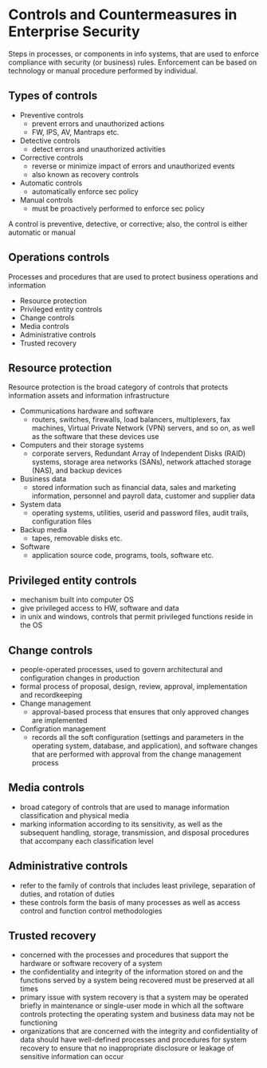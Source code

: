 # Controls and Countermeasures in Enterprise Security

Steps in processes, or components in info systems, that are used to enforce compliance with security (or business) rules. Enforcement can 
be based on technology or manual procedure performed by individual.

## Types of controls
* Preventive controls
  * prevent errors and unauthorized actions
  * FW, IPS, AV, Mantraps etc.
* Detective controls
  * detect errors and unauthorized activities
* Corrective controls
  * reverse or minimize impact of errors and unauthorized events
  * also known as recovery controls
* Automatic controls
  * automatically enforce sec policy
* Manual controls
  * must be proactively performed to enforce sec policy
  
 A control is preventive, detective, or corrective; also, the control is either automatic or manual
 
 ## Operations controls
 
 Processes and procedures that are used to protect business operations and information
 * Resource protection
 * Privileged entity controls
 * Change controls
 * Media controls
 * Administrative controls
 * Trusted recovery

## Resource protection

Resource protection is the broad category of controls that protects information assets and information infrastructure
* Communications hardware and software
  * routers, switches, firewalls, load balancers, multiplexers, fax machines, Virtual Private Network (VPN) servers, and so on, as well as the software that these devices use
* Computers and their storage systems
  * corporate servers, Redundant Array of Independent Disks (RAID) systems, storage area networks (SANs), network attached storage (NAS), and backup devices
* Business data
  * stored information such as financial data, sales and marketing information, personnel and payroll data, customer and supplier data
* System data
  * operating systems, utilities, userid and password files, audit trails, configuration files
* Backup media
  * tapes, removable disks etc.
* Software
  * application source code, programs, tools, software etc.
  
## Privileged entity controls
* mechanism built into computer OS
* give privileged access to HW, software and data
* in unix and windows, controls that permit privileged functions reside in the OS

## Change controls
* people-operated processes, used to govern architectural and configuration changes in production
* formal process of proposal, design, review, approval, implementation and recordkeeping
* Change management
  * approval-based process that ensures that only approved changes are implemented
* Configration management
  * records all the soft configuration (settings and parameters in the operating system, database, and application), and software changes that are performed with approval from the change management process


## Media controls
* broad category of controls that are used to manage information classification and physical media
* marking information according to its sensitivity, as well as the subsequent handling, storage, transmission, and disposal procedures that accompany each classification level

## Administrative controls
* refer to the family of controls that includes least privilege, separation of duties, and rotation of duties
* these controls form the basis of many processes as well as access control and function control methodologies

## Trusted recovery
* concerned with the processes and procedures that support the hardware or software recovery of a system
* the confidentiality and integrity of the information stored on and the functions served by a system being recovered must be preserved at all times
* primary issue with system recovery is that a system may be operated briefly in maintenance or single-user mode in which all the software controls protecting the operating system and business data may not be functioning
* organizations that are concerned with the integrity and confidentiality of data should have well-defined processes and procedures for system recovery to ensure that no inappropriate disclosure or leakage of sensitive information can occur

